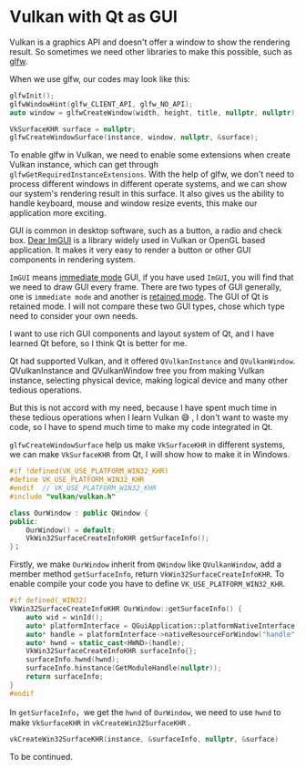 # Vulkan with Qt as GUI
Vulkan is a graphics API and doesn't offer a window to show the rendering result. So sometimes we need other libraries to make this possible, such as [glfw](https://github.com/glfw/glfw).

When we use glfw, our codes may look like this:

```cpp
glfwInit();
glfwWindowHint(glfw_CLIENT_API, glfw_NO_API);
auto window = glfwCreateWindow(width, height, title, nullptr, nullptr);

VkSurfaceKHR surface = nullptr;
glfwCreateWindowSurface(instance, window, nullptr, &surface);
```

To enable glfw in Vulkan, we need to enable some extensions when create Vulkan instance, which can get through `glfwGetRequiredInstanceExtensions`. With the help of glfw, we don't need to process different windows in different operate systems, and we can show our system's rendering result in this surface. It also gives us the ability to handle keyboard, mouse and window resize events, this make our application more exciting.

GUI is common in desktop software, such as a button, a radio and check box. [Dear ImGUI](https://github.com/ocornut/imgui) is a library widely used in Vulkan or OpenGL based application. It makes it very easy to render a button or other GUI components in rendering system.

`ImGUI` means [immediate mode](https://en.wikipedia.org/wiki/Immediate_mode_GUI) GUI, if you have used `ImGUI`, you will find that we need to draw GUI every frame. There are two types of GUI generally, one is `immediate mode` and another is [retained mode](https://en.wikipedia.org/wiki/Retained_mode). The GUI of Qt is retained mode. I will not compare these two GUI types, chose which type need to consider your own needs.

I want to use rich GUI components and layout system of Qt, and I have learned Qt before, so I think Qt is better for me.

Qt had supported Vulkan, and it offered `QVulkanInstance`  and `QVulkanWindow`. QVulkanInstance and QVulkanWindow free you from making Vulkan instance, selecting physical device, making logical device and many other tedious operations.

But this is not accord with my need, because I have spent much time in these tedious operations when I learn Vulkan :sweat_smile: , I don't want to waste my code, so I have to spend much time to make my code integrated in Qt.

`glfwCreateWindowSurface` help us make `VkSurfaceKHR` in different systems, we can make `VkSurfaceKHR` from Qt, I will show how to make it in Windows.

```cpp
#if !defined(VK_USE_PLATFORM_WIN32_KHR)
#define VK_USE_PLATFORM_WIN32_KHR
#endif  // VK_USE_PLATFORM_WIN32_KHR
#include "vulkan/vulkan.h"

class OurWindow : public QWindow {
public:
    OurWindow() = default;
    VkWin32SurfaceCreateInfoKHR getSurfaceInfo();
}；
```

Firstly, we make `OurWindow` inherit from `QWindow` like `QVulkanWindow`, add a member method `getSurfaceInfo`, return `VkWin32SurfaceCreateInfoKHR`. To enable compile your code you have to define `VK_USE_PLATFORM_WIN32_KHR`.

```cpp
#if defined(_WIN32)
VkWin32SurfaceCreateInfoKHR OurWindow::getSurfaceInfo() {
    auto wid = winId();
    auto* platformInterface = QGuiApplication::platformNativeInterface();
    auto* handle = platformInterface->nativeResourceForWindow("handle", this);
    auto* hwnd = static_cast<HWND>(handle);
    VkWin32SurfaceCreateInfoKHR surfaceInfo{};
    surfaceInfo.hwnd(hwnd);
    surfaceInfo.hinstance(GetModuleHandle(nullptr));
    return surfaceInfo;
}
#endif
```

In `getSurfaceInfo`，we get the `hwnd` of  `OurWindow`, we need to use `hwnd` to make `VkSurfaceKHR` in `vkCreateWin32SurfaceKHR` .

```cpp
vkCreateWin32SurfaceKHR(instance, &surfaceInfo, nullptr, &surface)
```

To be continued.